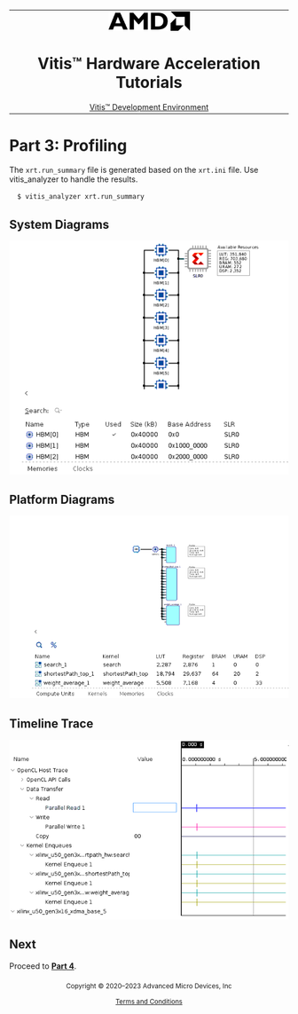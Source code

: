 <table width="100%">
 <tr width="100%">
    <td align="center"><img src="https://raw.githubusercontent.com/Xilinx/Image-Collateral/main/xilinx-logo.png" width="30%"/><h1>Vitis™ Hardware Acceleration Tutorials</h1>
    <a href="https://www.xilinx.com/products/design-tools/vitis.html"> Vitis™ Development Environment</a>
    </td>
 </tr>
</table>

# Part 3: Profiling

The ```xrt.run_summary``` file is generated based on the ```xrt.ini``` file. Use vitis_analyzer to handle the results.

```bash
  $ vitis_analyzer xrt.run_summary
```

## System Diagrams

![system diagram](../../images/system_diagram.png)

## Platform Diagrams

![platform diagram](../../images/platform_diagram.png)

## Timeline Trace

![timeline diagram](../../images/timelinetrace.png)

## Next

Proceed to [**Part 4**](../docs/gui.md).


<p class="sphinxhide" align="center"><sub>Copyright © 2020–2023 Advanced Micro Devices, Inc</sub></p>

<p class="sphinxhide" align="center"><sup><a href="https://www.amd.com/en/corporate/copyright">Terms and Conditions</a></sup></p>
